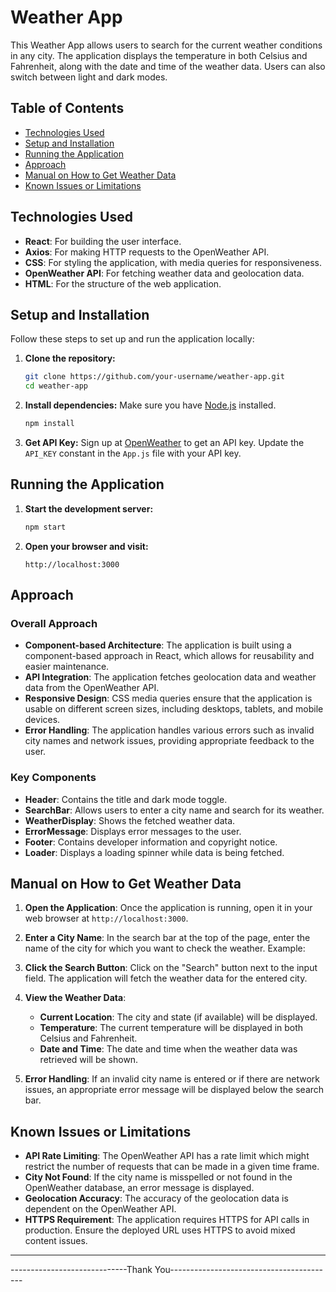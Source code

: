 # Weather App

This Weather App allows users to search for the current weather conditions in
any city. The application displays the temperature in both Celsius and
Fahrenheit, along with the date and time of the weather data. Users can also
switch between light and dark modes.

## Table of Contents

- [Technologies Used](#technologies-used)
- [Setup and Installation](#setup-and-installation)
- [Running the Application](#running-the-application)
- [Approach](#approach)
- [Manual on How to Get Weather Data](#manual-on-how-to-get-weather-data)
- [Known Issues or Limitations](#known-issues-or-limitations)

## Technologies Used

- **React**: For building the user interface.
- **Axios**: For making HTTP requests to the OpenWeather API.
- **CSS**: For styling the application, with media queries for responsiveness.
- **OpenWeather API**: For fetching weather data and geolocation data.
- **HTML**: For the structure of the web application.

## Setup and Installation

Follow these steps to set up and run the application locally:

1. **Clone the repository:**

   ```bash
   git clone https://github.com/your-username/weather-app.git
   cd weather-app
   ```

2. **Install dependencies:** Make sure you have [Node.js](https://nodejs.org/)
   installed.

   ```bash
   npm install
   ```

3. **Get API Key:** Sign up at [OpenWeather](https://openweathermap.org/) to get
   an API key. Update the `API_KEY` constant in the `App.js` file with your API
   key.

## Running the Application

1. **Start the development server:**

   ```bash
   npm start
   ```

2. **Open your browser and visit:**
   ```
   http://localhost:3000
   ```

## Approach

### Overall Approach

- **Component-based Architecture**: The application is built using a
  component-based approach in React, which allows for reusability and easier
  maintenance.
- **API Integration**: The application fetches geolocation data and weather data
  from the OpenWeather API.
- **Responsive Design**: CSS media queries ensure that the application is usable
  on different screen sizes, including desktops, tablets, and mobile devices.
- **Error Handling**: The application handles various errors such as invalid
  city names and network issues, providing appropriate feedback to the user.

### Key Components

- **Header**: Contains the title and dark mode toggle.
- **SearchBar**: Allows users to enter a city name and search for its weather.
- **WeatherDisplay**: Shows the fetched weather data.
- **ErrorMessage**: Displays error messages to the user.
- **Footer**: Contains developer information and copyright notice.
- **Loader**: Displays a loading spinner while data is being fetched.

## Manual on How to Get Weather Data

1. **Open the Application**: Once the application is running, open it in your
   web browser at `http://localhost:3000`.

2. **Enter a City Name**: In the search bar at the top of the page, enter the
   name of the city for which you want to check the weather. Example:

3. **Click the Search Button**: Click on the "Search" button next to the input
   field. The application will fetch the weather data for the entered city.

4. **View the Weather Data**:

   - **Current Location**: The city and state (if available) will be displayed.
   - **Temperature**: The current temperature will be displayed in both Celsius
     and Fahrenheit.
   - **Date and Time**: The date and time when the weather data was retrieved
     will be shown.

5. **Error Handling**: If an invalid city name is entered or if there are
   network issues, an appropriate error message will be displayed below the
   search bar.

## Known Issues or Limitations

- **API Rate Limiting**: The OpenWeather API has a rate limit which might
  restrict the number of requests that can be made in a given time frame.
- **City Not Found**: If the city name is misspelled or not found in the
  OpenWeather database, an error message is displayed.
- **Geolocation Accuracy**: The accuracy of the geolocation data is dependent on
  the OpenWeather API.
- **HTTPS Requirement**: The application requires HTTPS for API calls in
  production. Ensure the deployed URL uses HTTPS to avoid mixed content issues.

---

-----------------------------Thank You-----------------------------------------
